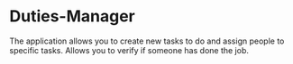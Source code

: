 # Duties-Manager

The application allows you to create new tasks to do and assign people to specific tasks.
Allows you to verify if someone has done the job.


